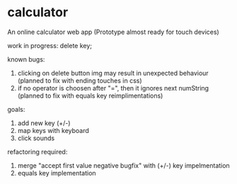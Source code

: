 # calculator
An online calculator web app
(Prototype almost ready for touch devices)

work in progress: delete key;

known bugs:
1. clicking on delete button img may result in  unexpected behaviour
	(planned to fix with ending touches in css)
2. if no operator is choosen after "=", then it ignores next numString
	(planned to fix with equals key reimplimentations)

goals:
1. add new key (+/-)
2. map keys with keyboard
3. click sounds

refactoring required:
1. merge "accept first value negative bugfix" with (+/-) key impelmentation
2. equals key implementation
